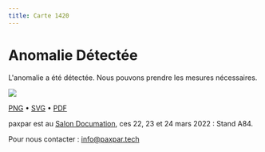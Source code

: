 ```yaml
---
title: Carte 1420
---
```


# Anomalie Détectée

L'anomalie a été détectée. Nous pouvons prendre les mesures nécessaires.


![](https://media.paxpar.tech/ludi/card_1420_recto.png)

[PNG](https://media.paxpar.tech/ludi/card_1420_recto.png) • [SVG](https://media.paxpar.tech/ludi/card_1420_recto.svg) • [PDF](https://media.paxpar.tech/ludi/card_1420_recto.pdf)

paxpar est au [Salon Documation](https://www.documation.fr/info_societe/527/paxpartech.html), ces 22, 23 et 24 mars 2022 : Stand A84.

Pour nous contacter : info@paxpar.tech


